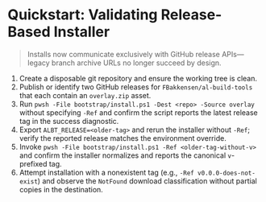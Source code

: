 # Quickstart: Validating Release-Based Installer

> Installs now communicate exclusively with GitHub release APIs—legacy branch archive URLs no longer succeed by design.

1. Create a disposable git repository and ensure the working tree is clean.
2. Publish or identify two GitHub releases for `FBakkensen/al-build-tools` that each contain an `overlay.zip` asset.
3. Run `pwsh -File bootstrap/install.ps1 -Dest <repo> -Source overlay` without specifying `-Ref` and confirm the script reports the latest release tag in the success diagnostic.
4. Export `ALBT_RELEASE=<older-tag>` and rerun the installer without `-Ref`; verify the reported release matches the environment override.
5. Invoke `pwsh -File bootstrap/install.ps1 -Ref <older-tag-without-v>` and confirm the installer normalizes and reports the canonical `v`-prefixed tag.
6. Attempt installation with a nonexistent tag (e.g., `-Ref v0.0.0-does-not-exist`) and observe the `NotFound` download classification without partial copies in the destination.
